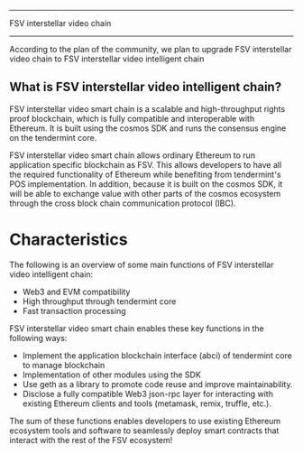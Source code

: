 

---

FSV interstellar video chain

---

According to the plan of the community, we plan to upgrade FSV interstellar video chain to FSV interstellar video intelligent chain

## What is FSV interstellar video intelligent chain?

FSV interstellar video smart chain is a scalable and high-throughput rights proof blockchain, which is fully compatible and interoperable with Ethereum. It is built using the cosmos SDK and runs the consensus engine on the tendermint core.

FSV interstellar video smart chain allows ordinary Ethereum to run application specific blockchain as FSV. This allows developers to have all the required functionality of Ethereum while benefiting from tendermint's POS implementation.
In addition, because it is built on the cosmos SDK, it will be able to exchange value with other parts of the cosmos ecosystem through the cross block chain communication protocol (IBC).

# Characteristics
The following is an overview of some main functions of FSV interstellar video intelligent chain:
- Web3 and EVM compatibility
- High throughput through tendermint core
- Fast transaction processing

FSV interstellar video smart chain enables these key functions in the following ways:
- Implement the application blockchain interface (abci) of tendermint core to manage blockchain
- Implementation of other modules using the SDK
- Use geth as a library to promote code reuse and improve maintainability.
- Disclose a fully compatible Web3 json-rpc layer for interacting with existing Ethereum clients and tools (metamask, remix, truffle, etc.).
   

The sum of these functions enables developers to use existing Ethereum ecosystem tools and software to seamlessly deploy smart contracts that interact with the rest of the FSV ecosystem!
